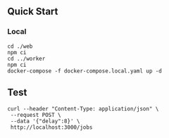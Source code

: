 ## Quick Start

### Local

```
cd ./web
npm ci
cd ../worker
npm ci
docker-compose -f docker-compose.local.yaml up -d
```

## Test

```
curl --header "Content-Type: application/json" \
 --request POST \
 --data '{"delay":8}' \
 http://localhost:3000/jobs
```

